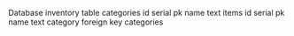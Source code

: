 Database
    inventory
        table
            categories
                id serial pk
                name text
            items
                id serial pk
                name text
                category foreign key categories
